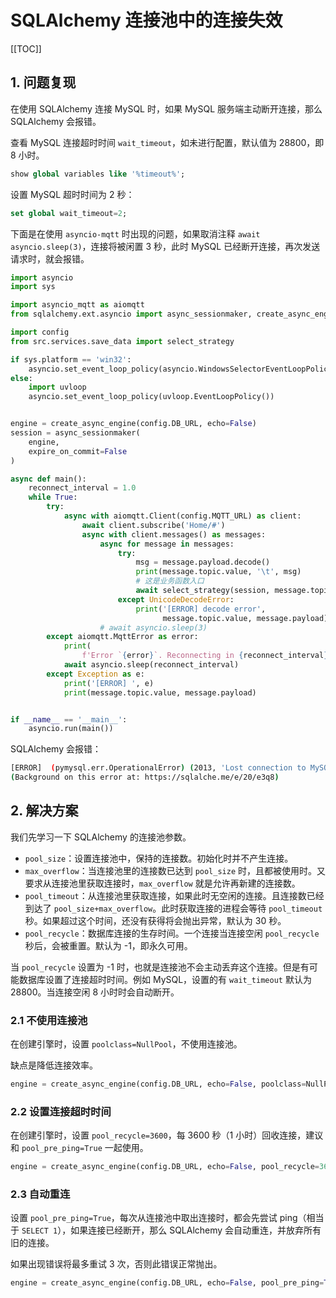 # SQLAlchemy 连接池中的连接失效

[[TOC]]

## 1. 问题复现

在使用 SQLAlchemy 连接 MySQL 时，如果 MySQL 服务端主动断开连接，那么 SQLAlchemy 会报错。

查看 MySQL 连接超时时间 `wait_timeout`，如未进行配置，默认值为 28800，即 8 小时。

```sql
show global variables like '%timeout%';
```

设置 MySQL 超时时间为 2 秒：

```sql
set global wait_timeout=2;
```

下面是在使用 `asyncio-mqtt` 时出现的问题，如果取消注释 `await asyncio.sleep(3)`，连接将被闲置 3 秒，此时 MySQL 已经断开连接，再次发送请求时，就会报错。

```python
import asyncio
import sys

import asyncio_mqtt as aiomqtt
from sqlalchemy.ext.asyncio import async_sessionmaker, create_async_engine

import config
from src.services.save_data import select_strategy

if sys.platform == 'win32':
    asyncio.set_event_loop_policy(asyncio.WindowsSelectorEventLoopPolicy())
else:
    import uvloop
    asyncio.set_event_loop_policy(uvloop.EventLoopPolicy())


engine = create_async_engine(config.DB_URL, echo=False)
session = async_sessionmaker(
    engine,
    expire_on_commit=False
)

async def main():
    reconnect_interval = 1.0
    while True:
        try:
            async with aiomqtt.Client(config.MQTT_URL) as client:
                await client.subscribe('Home/#')
                async with client.messages() as messages:
                    async for message in messages:
                        try:
                            msg = message.payload.decode()
                            print(message.topic.value, '\t', msg)
                            # 这是业务函数入口
                            await select_strategy(session, message.topic.value, msg)
                        except UnicodeDecodeError:
                            print('[ERROR] decode error',
                                  message.topic.value, message.payload)
                    # await asyncio.sleep(3)
        except aiomqtt.MqttError as error:
            print(
                f'Error `{error}`. Reconnecting in {reconnect_interval} seconds.')
            await asyncio.sleep(reconnect_interval)
        except Exception as e:
            print('[ERROR] ', e)
            print(message.topic.value, message.payload)


if __name__ == '__main__':
    asyncio.run(main())
```

SQLAlchemy 会报错：

```bash
[ERROR]  (pymysql.err.OperationalError) (2013, 'Lost connection to MySQL server during query')
(Background on this error at: https://sqlalche.me/e/20/e3q8)
```

## 2. 解决方案

我们先学习一下 SQLAlchemy 的连接池参数。
- `pool_size`：设置连接池中，保持的连接数。初始化时并不产生连接。
- `max_overflow`：当连接池里的连接数已达到 `pool_size` 时，且都被使用时。又要求从连接池里获取连接时，`max_overflow` 就是允许再新建的连接数。
- `pool_timeout`：从连接池里获取连接，如果此时无空闲的连接。且连接数已经到达了 `pool_size+max_overflow`。此时获取连接的进程会等待 `pool_timeout` 秒。如果超过这个时间，还没有获得将会抛出异常，默认为 30 秒。
- `pool_recycle`：数据库连接的生存时间。一个连接当连接空闲 `pool_recycle` 秒后，会被重置。默认为 -1，即永久可用。

当 `pool_recycle` 设置为 -1 时，也就是连接池不会主动丢弃这个连接。但是有可能数据库设置了连接超时时间。例如 MySQL，设置的有 `wait_timeout` 默认为 28800。当连接空闲 8 小时时会自动断开。

### 2.1 不使用连接池

在创建引擎时，设置 `poolclass=NullPool`，不使用连接池。

缺点是降低连接效率。

```python
engine = create_async_engine(config.DB_URL, echo=False, poolclass=NullPool)
```

### 2.2 设置连接超时时间

在创建引擎时，设置 `pool_recycle=3600`，每 3600 秒（1 小时）回收连接，建议和 `pool_pre_ping=True` 一起使用。

```python
engine = create_async_engine(config.DB_URL, echo=False, pool_recycle=3600)
```

### 2.3 自动重连

设置 `pool_pre_ping=True`，每次从连接池中取出连接时，都会先尝试 ping（相当于 `SELECT 1`），如果连接已经断开，那么 SQLAlchemy 会自动重连，并放弃所有旧的连接。

如果出现错误将最多重试 3 次，否则此错误正常抛出。

```python
engine = create_async_engine(config.DB_URL, echo=False, pool_pre_ping=True)
```
